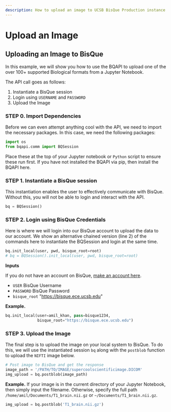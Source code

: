 ```yaml
---
description: How to upload an image to UCSB BisQue Production instance using the BQAPI
---
```


# Upload an Image

## **Uploading an Image to BisQue**

In this example, we will show you how to use the BQAPI to upload one of the over 100+ supported Biological formats from a Jupyter Notebook.



The API call goes as follows:

1. Instantiate a BisQue session
2. Login using `USERNAME` and `PASSWORD`
3. Upload the Image



### **STEP 0. Import Dependencies**

Before we can even attempt anything cool with the API, we need to import the necessary packages. In this case, we need the following packages:

```python
import os
from bqapi.comm import BQSession
```

Place these at the top of your Jupyter notebook or `Python` script to ensure these run first. If you have not installed the BQAPI via pip, then install the BQAPI here.

### **STEP 1. Instantiate a BisQue session**

This instantiation enables the user to effectively communicate with BisQue. Without this, you will not be able to login and interact with the API.

```python
bq = BQSession()
```

### **STEP 2. Login using BisQue Credentials**

Here is where we will login into our BisQue account to upload the data to our account. We show an alternative chained version (line 2) of the commands here to instantiate the BQSession and login at the same time.

```python
bq.init_local(user, pwd, bisque_root=root)
# bq = BQSession().init_local(user, pwd, bisque_root=root)
```

**Inputs**

If you do not have an account on BisQue, [make an account here](https://bisque.ece.ucsb.edu/registration/new).

* `USER` BisQue Username
* `PASSWORD` BisQue Password
* `bisque_root` "https://bisque.ece.ucsb.edu"

**Example.**

```python
bq.init_local(user=amil_khan, pass=bisque1234,
              bisque_root="https://bisque.ece.ucsb.edu")
```

### **STEP 3. Upload the Image**

The final step is to upload the image on your local system to BisQue. To do this, we will use the instantiated session `bq` along with the `postblob` function to upload the `NIFTI` image below.

```python
# Post image to BisQue and get the response
image_path = '/PATH/TO/IMAGE/supercoolscientificimage.DICOM'
img_upload = bq.postblob(image_path) 
```

**Example.** If your image is in the current directory of your Jupyter Notebook, then simply input the filename. Otherwise, specify the full path `/home/amil/Documents/T1_brain.nii.gz` or `~/Documents/T1_brain.nii.gz`.

```python
img_upload = bq.postblob('T1_brain.nii.gz') 
```
